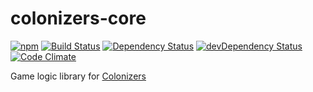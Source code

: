 # colonizers-core

[![npm](https://img.shields.io/npm/v/colonizers-core.svg)](https://www.npmjs.com/package/colonizers-core)
[![Build Status](https://travis-ci.org/colonizers/colonizers-core.svg?branch=master)](https://travis-ci.org/colonizers/colonizers-core)
[![Dependency Status](https://david-dm.org/colonizers/colonizers-core.svg)](https://david-dm.org/colonizers/colonizers-core)
[![devDependency Status](https://david-dm.org/colonizers/colonizers-core/dev-status.svg)](https://david-dm.org/colonizers/colonizers-core#info=devDependencies)
[![Code Climate](https://codeclimate.com/github/colonizers/colonizers-core/badges/gpa.svg)](https://codeclimate.com/github/colonizers/colonizers-core)


Game logic library for [Colonizers](http://colonizers.github.io)
